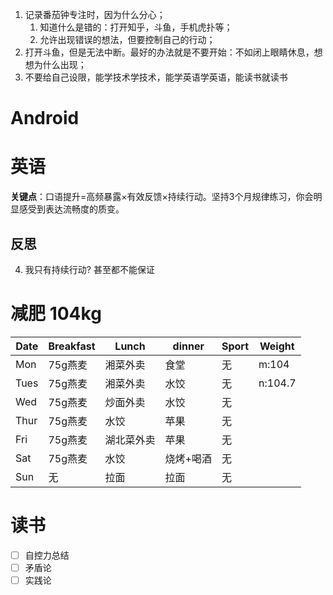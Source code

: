 1. 记录番茄钟专注时，因为什么分心；
	1. 知道什么是错的：打开知乎，斗鱼，手机虎扑等；
	2. 允许出现错误的想法，但要控制自己的行动；
2. 打开斗鱼，但是无法中断。最好的办法就是不要开始：不如闭上眼睛休息，想想为什么出现；
3. 不要给自己设限，能学技术学技术，能学英语学英语，能读书就读书
# Android 
# 英语
**关键点**：口语提升=高频暴露×有效反馈×持续行动。坚持3个月规律练习，你会明显感受到表达流畅度的质变。
## 反思
4. 我只有持续行动? 甚至都不能保证

# 减肥 104kg

| Date | Breakfast | Lunch | dinner | Sport | Weight  |
| ---- | --------- | ----- | ------ | ----- | ------- |
| Mon  | 75g燕麦     | 湘菜外卖  | 食堂     | 无     | m:104   |
| Tues | 75g燕麦     | 湘菜外卖  | 水饺     | 无     | n:104.7 |
| Wed  | 75g燕麦     | 炒面外卖  | 水饺     | 无     |         |
| Thur | 75g燕麦     | 水饺    | 苹果     | 无     |         |
| Fri  | 75g燕麦     | 湖北菜外卖 | 苹果     | 无     |         |
| Sat  | 75g燕麦     | 水饺    | 烧烤+喝酒  | 无     |         |
| Sun  | 无         | 拉面    | 拉面     | 无     |         |
# 读书
- [ ] 自控力总结
- [ ] 矛盾论
- [ ] 实践论
